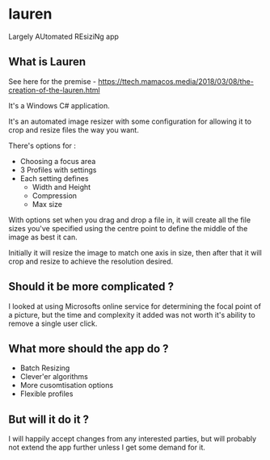# lauren
Largely AUtomated REsiziNg app

## What is Lauren
See here for the premise - https://ttech.mamacos.media/2018/03/08/the-creation-of-the-lauren.html

It's a Windows C# application.

It's an automated image resizer with some configuration for allowing it to crop and resize files the way you want.

There's options for :
- Choosing a focus area
- 3 Profiles with settings
- Each setting defines 
  - Width and Height
  - Compression
  - Max size

With options set when you drag and drop a file in, it will create all the file sizes you've specified using the centre point to define the middle of the image as best it can.

Initially it will resize the image to match one axis in size, then after that it will crop and resize to achieve the resolution desired.

## Should it be more complicated ?
I looked at using Microsofts online service for determining the focal point of a picture, but the time and complexity it added was not worth it's ability to remove a single user click.

## What more should the app do ?
- Batch Resizing
- Clever'er algorithms
- More cusomtisation options
- Flexible profiles

## But will it do it ?
I will happily accept changes from any interested parties, but will probably not extend the app further unless I get some demand for it.
